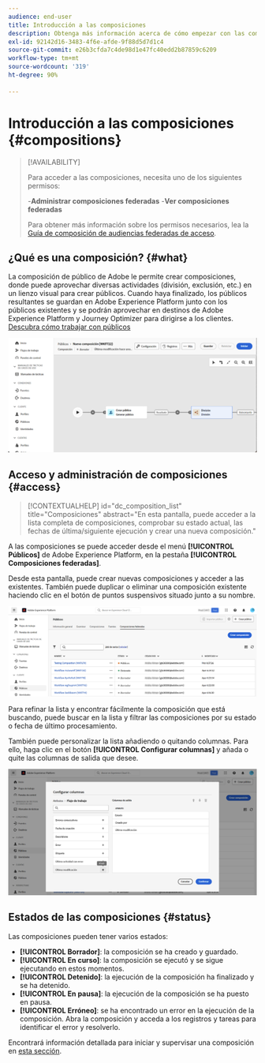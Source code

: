 ```yaml
---
audience: end-user
title: Introducción a las composiciones
description: Obtenga más información acerca de cómo empezar con las composiciones
exl-id: 92142d16-3483-4f6e-afde-9f88d5d7d1c4
source-git-commit: e26b3cfda7c4de98d1e47fc40edd2b87859c6209
workflow-type: tm+mt
source-wordcount: '319'
ht-degree: 90%

---
```


# Introducción a las composiciones {#compositions}

>[!AVAILABILITY]
>
>Para acceder a las composiciones, necesita uno de los siguientes permisos:
>
>-**Administrar composiciones federadas**
>-**Ver composiciones federadas**
>
>Para obtener más información sobre los permisos necesarios, lea la [Guía de composición de audiencias federadas de acceso](/help/start/feature-access.md).

## ¿Qué es una composición? {#what}

La composición de público de Adobe le permite crear composiciones, donde puede aprovechar diversas actividades (división, exclusión, etc.) en un lienzo visual para crear públicos. Cuando haya finalizado, los públicos resultantes se guardan en Adobe Experience Platform junto con los públicos existentes y se podrán aprovechar en destinos de Adobe Experience Platform y Journey Optimizer para dirigirse a los clientes. [Descubra cómo trabajar con públicos](../start/audiences.md)

![](assets/composition-example.png)

## Acceso y administración de composiciones {#access}

>[!CONTEXTUALHELP]
>id="dc_composition_list"
>title="Composiciones"
>abstract="En esta pantalla, puede acceder a la lista completa de composiciones, comprobar su estado actual, las fechas de última/siguiente ejecución y crear una nueva composición."

A las composiciones se puede acceder desde el menú **[!UICONTROL Públicos]** de Adobe Experience Platform, en la pestaña **[!UICONTROL Composiciones federadas]**.

Desde esta pantalla, puede crear nuevas composiciones y acceder a las existentes. También puede duplicar o eliminar una composición existente haciendo clic en el botón de puntos suspensivos situado junto a su nombre.

![](assets/compositions-list.png)

Para refinar la lista y encontrar fácilmente la composición que está buscando, puede buscar en la lista y filtrar las composiciones por su estado o fecha de último procesamiento.

También puede personalizar la lista añadiendo o quitando columnas. Para ello, haga clic en el botón **[!UICONTROL Configurar columnas]** y añada o quite las columnas de salida que desee.

![](assets/compositions-columns.png)

## Estados de las composiciones {#status}

Las composiciones pueden tener varios estados:

* **[!UICONTROL Borrador]**: la composición se ha creado y guardado.
* **[!UICONTROL En curso]**: la composición se ejecutó y se sigue ejecutando en estos momentos.
* **[!UICONTROL Detenido]**: la ejecución de la composición ha finalizado y se ha detenido.
* **[!UICONTROL En pausa]**: la ejecución de la composición se ha puesto en pausa.
* **[!UICONTROL Erróneo]**: se ha encontrado un error en la ejecución de la composición. Abra la composición y acceda a los registros y tareas para identificar el error y resolverlo.

Encontrará información detallada para iniciar y supervisar una composición en [esta sección](../compositions/start-monitor-composition.md).
